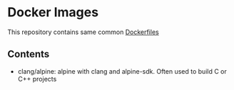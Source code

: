# Docker Images

This repository contains same common [Dockerfiles](https://docs.docker.com/engine/reference/builder/)

## Contents

- clang/alpine: alpine with clang and alpine-sdk. Often used to build C or C++ projects